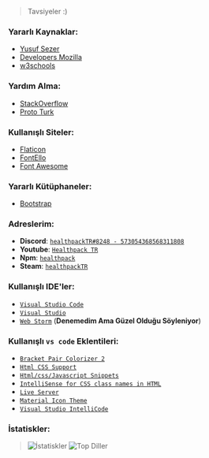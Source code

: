 > Tavsiyeler :)

### Yararlı Kaynaklar:
- [Yusuf Sezer](https://www.yusufsezer.com.tr)
- [Developers Mozilla](https://developer.mozilla.org/tr/) 
- [w3schools](https://www.w3schools.com)

### Yardım Alma:
- [StackOverflow](https://stackoverflow.com)
- [Proto Turk](https://prototurk.com)

### Kullanışlı Siteler:
- [Flaticon](https://www.flaticon.com)
- [FontEllo](https://fontello.com)
- [Font Awesome](https://fontawesome.com)
### Yararlı Kütüphaneler:
- [Bootstrap](https://getbootstrap.com)

 ### Adreslerim:
- **Discord**: [`healthpackTR#8248 - 573054368568311808`](https://discord.com/users/573054368568311808) 
- **Youtube**: [`Healthpack TR`](https://www.youtube.com/channel/UCDnt9my_8z87bWL-yCb5NEA)
- **Npm**: [`healthpack`](https://www.npmjs.com/~healthpack)
- **Steam**: [`healthpackTR`](https://steamcommunity.com/id/healthpackTR/)

### Kullanışlı IDE'ler:
- [`Visual Studio Code`](https://code.visualstudio.com)
- [`Visual Studio`](https://visualstudio.microsoft.com/tr/) 
- [`Web Storm`](https://www.jetbrains.com/webstorm/) (**Denemedim Ama Güzel Olduğu Söyleniyor**)

### Kullanışlı `vs code` Eklentileri:
- [`Bracket Pair Colorizer 2`](https://marketplace.visualstudio.com/items?itemName=CoenraadS.bracket-pair-colorizer-2)
- [`Html CSS Support`](https://marketplace.visualstudio.com/items?itemName=ecmel.vscode-html-css)
- [`Html/css/Javascript Snippets`](https://marketplace.visualstudio.com/items?itemName=Wscats.html-snippets)
- [`IntelliSense for CSS class names in HTML`](https://marketplace.visualstudio.com/items?itemName=Zignd.html-css-class-completion)
- [`Live Server`](https://marketplace.visualstudio.com/items?itemName=ritwickdey.LiveServer)
- [`Material Icon Theme`](https://marketplace.visualstudio.com/items?itemName=PKief.material-icon-theme)
- [`Visual Studio IntelliCode`](https://marketplace.visualstudio.com/items?itemName=VisualStudioExptTeam.vscodeintellicode)

### İstatiskler:
> ![İstatiskler](https://github-readme-stats.vercel.app/api?username=healthpackTR&theme=react&hide_title=true)
> ![Top Diller](https://github-readme-stats.vercel.app/api/top-langs/?username=healthpacktr&layout=compact)



  
